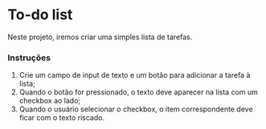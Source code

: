 # To-do list

Neste projeto, iremos criar uma simples lista de tarefas.

### Instruções

1. Crie um campo de input de texto e um botão para adicionar a tarefa à lista;
2. Quando o botão for pressionado, o texto deve aparecer na lista com um checkbox ao lado;
3. Quando o usuário selecionar o checkbox, o item correspondente deve ficar com o texto riscado. 
